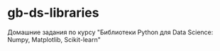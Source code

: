 # gb-ds-libraries
Домашние задания по курсу "Библиотеки Python для Data Science: Numpy, Matplotlib, Scikit-learn"
